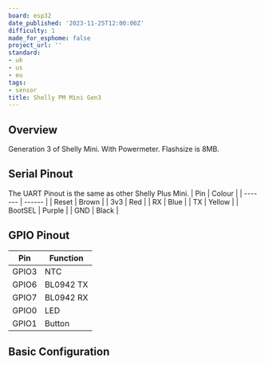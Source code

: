 ```yaml
---
board: esp32
date_published: '2023-11-25T12:00:00Z'
difficulty: 1
made_for_esphome: false
project_url: ''
standard:
- uk
- us
- eu
tags:
- sensor
title: Shelly PM Mini Gen3
---
```


## Overview

Generation 3 of Shelly Mini. With Powermeter. Flashsize is 8MB.

## Serial Pinout

The UART Pinout is the same as other Shelly Plus Mini.
| Pin     | Colour |
| ------- | ------ |
| Reset   | Brown  |
| 3v3     | Red    |
| RX      | Blue   |
| TX      | Yellow |
| BootSEL | Purple |
| GND     | Black  |

## GPIO Pinout

| Pin   | Function  |
| ----- | --------- |
| GPIO3 | NTC       |
| GPIO6 | BL0942 TX |
| GPIO7 | BL0942 RX |
| GPIO0 | LED       |
| GPIO1 | Button    |

## Basic Configuration